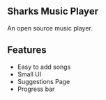## Sharks Music Player

An open source music player. 

## Features

- Easy to add songs
- Small UI
- Suggestions Page
- Progress bar
